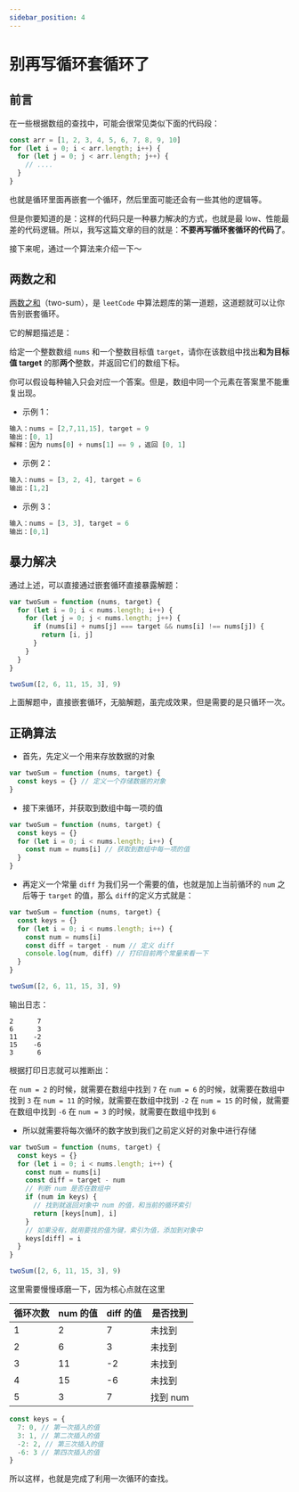 ```yaml
---
sidebar_position: 4
---
```


# 别再写循环套循环了

## 前言

在一些根据数组的查找中，可能会很常见类似下面的代码段：

```js
const arr = [1, 2, 3, 4, 5, 6, 7, 8, 9, 10]
for (let i = 0; i < arr.length; i++) {
  for (let j = 0; j < arr.length; j++) {
    // ....
  }
}
```

也就是循环里面再嵌套一个循环，然后里面可能还会有一些其他的逻辑等。

但是你要知道的是：这样的代码只是一种暴力解决的方式，也就是最 low、性能最差的代码逻辑。所以，我写这篇文章的目的就是：**不要再写循环套循环的代码了**。

接下来呢，通过一个算法来介绍一下～

## 两数之和

[两数之和](https://leetcode-cn.com/problems/two-sum/)（two-sum），是 `leetCode` 中算法题库的第一道题，这道题就可以让你告别嵌套循环。

它的解题描述是：

给定一个整数数组 `nums` 和一个整数目标值 `target`，请你在该数组中找出**和为目标值 target** 的那**两个**整数，并返回它们的数组下标。

你可以假设每种输入只会对应一个答案。但是，数组中同一个元素在答案里不能重复出现。

- 示例 1：

```js
输入：nums = [2,7,11,15], target = 9
输出：[0, 1]
解释：因为 nums[0] + nums[1] == 9 ，返回 [0, 1]
```

- 示例 2：

```js
输入：nums = [3, 2, 4], target = 6
输出：[1,2]
```

- 示例 3：

```js
输入：nums = [3, 3], target = 6
输出：[0,1]
```

## 暴力解决

通过上述，可以直接通过嵌套循环直接暴露解题：

```js
var twoSum = function (nums, target) {
  for (let i = 0; i < nums.length; i++) {
    for (let j = 0; j < nums.length; j++) {
      if (nums[i] + nums[j] === target && nums[i] !== nums[j]) {
        return [i, j]
      }
    }
  }
}

twoSum([2, 6, 11, 15, 3], 9)
```

上面解题中，直接嵌套循环，无脑解题，虽完成效果，但是需要的是只循环一次。

## 正确算法

- 首先，先定义一个用来存放数据的对象

```js
var twoSum = function (nums, target) {
  const keys = {} // 定义一个存储数据的对象
}
```

- 接下来循环，并获取到数组中每一项的值

```js
var twoSum = function (nums, target) {
  const keys = {}
  for (let i = 0; i < nums.length; i++) {
    const num = nums[i] // 获取到数组中每一项的值
  }
}
```

- 再定义一个常量 `diff` 为我们另一个需要的值，也就是加上当前循环的 `num` 之后等于 `target` 的值，那么 `diff`的定义方式就是：

```js
var twoSum = function (nums, target) {
  const keys = {}
  for (let i = 0; i < nums.length; i++) {
    const num = nums[i]
    const diff = target - num // 定义 diff
    console.log(num, diff) // 打印目前两个常量来看一下
  }
}

twoSum([2, 6, 11, 15, 3], 9)
```

输出日志：

```
2      7
6      3
11    -2
15    -6
3      6
```

根据打印日志就可以推断出：

在 `num = 2` 的时候，就需要在数组中找到 `7`
在 `num = 6` 的时候，就需要在数组中找到 `3`
在 `num = 11` 的时候，就需要在数组中找到 `-2`
在 `num = 15` 的时候，就需要在数组中找到 `-6`
在 `num = 3` 的时候，就需要在数组中找到 `6`

- 所以就需要将每次循环的数字放到我们之前定义好的对象中进行存储

```js
var twoSum = function (nums, target) {
  const keys = {}
  for (let i = 0; i < nums.length; i++) {
    const num = nums[i]
    const diff = target - num
    // 判断 num 是否在数组中
    if (num in keys) {
      // 找到就返回对象中 num 的值，和当前的循环索引
      return [keys[num], i]
    }
    // 如果没有，就用要找的值为键，索引为值，添加到对象中
    keys[diff] = i
  }
}

twoSum([2, 6, 11, 15, 3], 9)
```

这里需要慢慢琢磨一下，因为核心点就在这里

| 循环次数 | num 的值 | diff 的值 | 是否找到 |
| -------- | -------- | --------- | -------- |
| 1        | 2        | 7         | 未找到   |
| 2        | 6        | 3         | 未找到   |
| 3        | 11       | -2        | 未找到   |
| 4        | 15       | -6        | 未找到   |
| 5        | 3        | 7         | 找到 num |

```js
const keys = {
  7: 0, // 第一次插入的值
  3: 1, // 第二次插入的值
  -2: 2, // 第三次插入的值
  -6: 3 // 第四次插入的值
}
```

所以这样，也就是完成了利用一次循环的查找。
